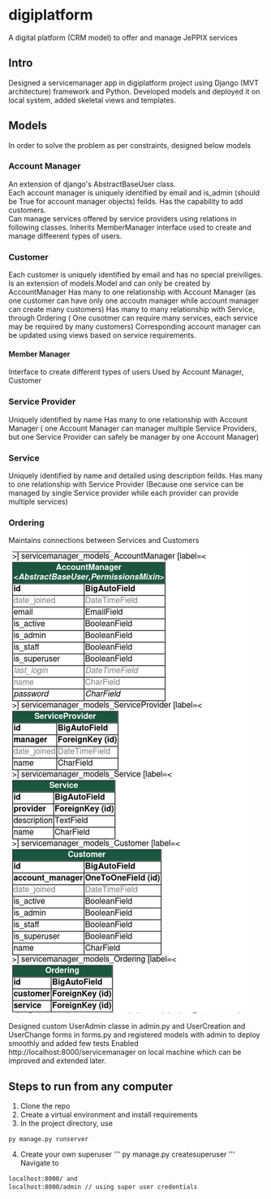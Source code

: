 # digiplatform
A digital platform (CRM model) to offer and manage JePPIX services  

## Intro 
Designed a servicemanager app in digiplatform project using Django (MVT architecture) framework and Python. 
Developed models and deployed it on local system, added skeletal views and templates. 

## Models
In order to solve the problem as per constraints, designed below models

### Account Manager
An extension of django's AbstractBaseUser class.  
Each account manager is uniquely identified by email and is_admin (should be True for account manager objects) feilds. 
Has the capability to add customers.  
Can manage services offered by service providers using relations in following classes. 
Inherits MemberManager interface used to create and manage diffeerent types of users.

### Customer
Each customer is uniquely identified by email and has no special preiviliges. Is an extension of models.Model and can only be created by AccountManager
Has many to one relationship with Account Manager (as one customer can have only one accoutn manager while account manager can create many customers)
Has many to many relationship with Service, through Ordering ( One cusotmer can require many services, each service may be required by many customers) 
Corresponding account manager can be updated using views based on service requirements. 

#### Member Manager
Interface to create different types of users
Used by Account Manager, Customer 

### Service Provider
Uniquely identified by name 
Has many to one relationship with Account Manager ( one Account Manager can manager multiple Service Providers, but one Service Provider can safely be manager by one Account Manager)

### Service
Uniquely identified by name and detailed using description feilds. 
Has many to one relationship with Service Provider (Because one service can be managed by single Service provider while each provider can provide multiple services)

### Ordering
Maintains connections between Services and Customers 

![Digital platform's service manager app - Entities and Relations](entity_relation_diagram.png)

Designed custom UserAdmin classe in admin.py and 
UserCreation and UserChange forms in forms.py and registered models with admin to deploy smoothly and added few tests
Enabled http://localhost:8000/servicemanager on local machine which can be improved and extended later. 

## Steps to run from any computer

1. Clone the repo
3. Create a virtual environment and install requirements
4. In the project directory, use 
```
py manage.py runserver
```
4. Create your own superuser
'''
py manage.py createsuperuser
'''
Navigate to
```
localhost:8000/ and
localhost:8000/admin // using super user credentials 
```




